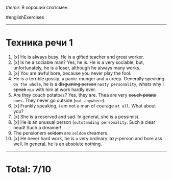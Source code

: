 *theme:* Я хороший спотсмен.

#englishExercises

---
# Техника речи 1
1. [x] He is always busy. He is a gifted teacher and great worker.
2. [x] Is he a sociable man? Yes, he is. He is a very sociable, but, unfortunately, he is a loser, although he always many works.
3. [x] You are awful bore, because you never play the fool.
4. He is a terrible gossip, `a` panic-monger and `a` creep. ~~Generally speaking~~ `On the whole`, he is a ~~disgusting person~~ `nasty personality`, whats why i ~~speak~~ `mix` with him at work hardly ever.
5. Are they couch potato`es`? Yes, they are. Thea are very ~~couch potato~~ `ones`. They never go outside (`out anywhere`).
6. [x] Frankly speaking, i am not a man of courage `at all`. What about you?
7. [x] She is ~~a~~ reserved and sad. In general, she is a pessimist.
8. [x] He is an unusual person (`outstanding personality`. Such a clear head! Such a dreamer! 
9. The pensioners ~~seldom~~ are `seldom` dreamers.
10. [x] He never hard work, he is `a` very ordinary lazy-person and bore ass well. In general, he is an absolute nothing.
---
# Total: 7/10